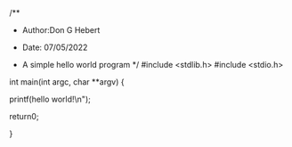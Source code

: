 /**
* Author:Don G Hebert
* Date: 07/05/2022

* A simple hello world program
*/
#include <stdlib.h>
#include <stdio.h>

int main(int argc, char **argv) {

 printf(hello world!\n");
 
 return0;
 
}
